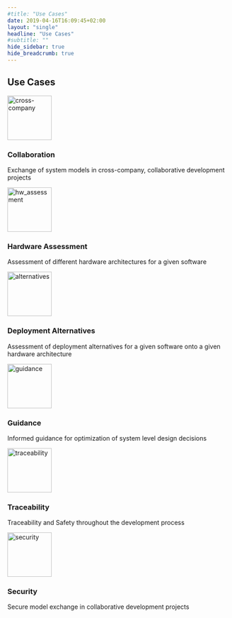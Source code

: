 ```yaml
---
#title: "Use Cases"
date: 2019-04-16T16:09:45+02:00
layout: "single"
headline: "Use Cases"
#subtitle: ""
hide_sidebar: true
hide_breadcrumb: true
---
```



 <div class="container text-center">
      <h2 class="header-underline header-underline-center margin-bottom-25">Use Cases</h2>
      <div class="row section-highlights padding-top-40">
        <div class="match-height-item-by-row col-sm-8">
        <!--<i data-feather="check" stroke-width="1"></i>-->
            <img height="100" src="/images/usecases/collaboration.png" alt="cross-company">
            <h3>Collaboration</h3>
            <p>Exchange of system models in cross-company, collaborative development projects</p>
        </div>
        <div class="match-height-item-by-row col-sm-8">
          <img height="100" src="/images/usecases/hardware-assessment.png" alt="hw_assessment">
          <h3>Hardware Assessment</h3>
          <p>Assessment of different hardware architectures for a given software</p>
        </div>
        <div class="match-height-item-by-row col-sm-8">
          <img height="100" src="/images/usecases/deployment-alternatives.png" alt="alternatives">
          <h3>Deployment Alternatives</h3>
          <p>Assessment of deployment alternatives for a given software onto a given hardware architecture</p>
        </div>
      </div>
       <div class="row section-highlights padding-top-40 padding-bottom-40">
        <div class="match-height-item-by-row col-sm-8">
          <img height="100" src="/images/usecases/guidance.png" alt="guidance">
          <h3>Guidance</h3>
          <p>Informed guidance for optimization of system level design decisions</p>
        </div>
        <div class="match-height-item-by-row col-sm-8">
            <img height="100" src="/images/usecases/traceability.png" alt="traceability">
            <h3>Traceability</h3>
          <p>Traceability and Safety throughout the development process</p>
        </div>
        <div class="match-height-item-by-row col-sm-8">
          <img height="100" src="/images/usecases/security.png" alt="security">
          <h3>Security</h3>
          <p>Secure model exchange in collaborative development projects</p>
        </div>
      </div>
  </div>